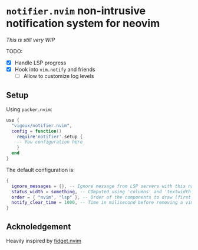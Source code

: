 # `notifier.nvim` non-intrusive notification system for neovim

_This is still very WIP_

TODO:
- [x] Handle LSP progress
- [x] Hook into `vim.notify` and friends
  - [ ] Allow to customize log levels

## Setup

Using `packer.nvim`:
```lua
use {
  "vigoux/notifier.nvim",
  config = function()
    require'notifier'.setup {
    -- You configuration here
    }
  end
}
```

The default configuration is:
```lua
{
  ignore_messages = {}, -- Ignore message from LSP servers with this name
  status_width = something, -- COmputed using 'columns' and 'textwidth'
  order = { "nvim", "lsp" }, -- Order of the components to draw (first nvim notifications, then lsp
  notify_clear_time = 1000, -- Time in milisecond before removing a vim.notifiy notification
}
```

## Acknoledgement

Heavily inspired by [fidget.nvim]

[fidget.nvim]: https://github.com/j-hui/fidget.nvim
